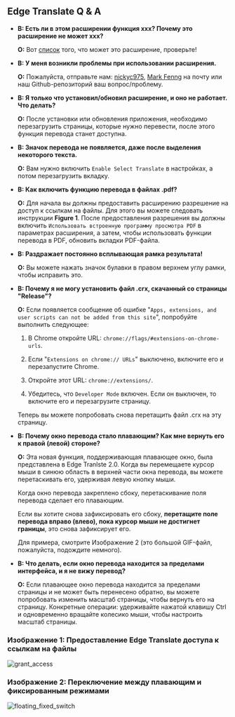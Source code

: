 ## Edge Translate Q & A

* __В: Есть ли в этом расширении функция xxx? Почему это расширение не может xxx?__

  __О:__ Вот [список](./Введение.md) того, что может это расширение, проверьте!

* __В: У меня возникли проблемы при использовании расширения.__

  __О:__ Пожалуйста, отправьте нам: [nickyc975](mailto:chenjinlong2016@outlook.com), [Mark Fenng](mailto:f18846188605@gmail.com) на почту или наш Github-репозиторий ваш вопрос/проблему.

* __В: Я только что установил/обновил расширение, и оно не работает. Что делать?__

  __О:__ После установки или обновления приложения, необходимо перезагрузить страницы, которые нужно перевести, после этого функция перевода станет доступна.

* __В: Значок перевода не появляется, даже после выделения некоторого текста.__

  __О:__ Вам нужно включить `Enable Select Translate` в настройках, а потом перезагрузить вкладку.

* __В: Как включить функцию перевода в файлах .pdf?__

  __О:__ Для начала вы должны предоставить расширению разрешение на доступ к ссылкам на файлы. Для этого вы можете следовать инструкции __Figure 1__. После предоставления разрешения вы должны включить `Использовать встроенную программу просмотра PDF` в параметрах расширения, а затем, чтобы использовать функции перевода в PDF, обновить вкладки PDF-файла.
  
* __В: Раздражает постоянно всплывающая рамка результата!__

  __О:__ Вы можете нажать значок булавки в правом верхнем углу рамки, чтобы исправить это.

* __В: Почему я не могу установить файл .crx, скачанный со страницы "Release"?__

  __О:__ Если появляется сообщение об ошибке "``Apps, extensions, and user scripts can not be added from this site``", попробуйте выполнить следующее:

  1. В Chrome откройте URL: ``chrome://flags/#extensions-on-chrome-urls``.

  2. Если "``Extensions on chrome:// URLs``" выключено, включите его и перезапустите Chrome.

  3. Откройте этот URL: ``chrome://extensions/``.

  4. Убедитесь, что ``Developer Mode`` включен. Если он выключен, то включите его и перезагрузите страницу.

  Теперь вы можете попробовать снова перетащить файл .crx на эту страницу.

* __В: Почему окно перевода стало плавающим? Как мне вернуть его к правой (левой) стороне?__

  __О:__ Эта новая функция, поддерживающая плавающее окно, была представлена в Edge Tranlste 2.0. Когда вы перемещаете курсор мыши в синюю область в верхней части окна перевода, вы можете перетаскивать его, удерживая левую кнопку мыши.

  Когда окно перевода закреплено сбоку, перетаскивание поля перевода сделает его плавающим.
  
  Если вы хотите снова зафиксировать его сбоку, __перетащите поле перевода вправо (влево), пока курсор мыши не достигнет границы__, это снова зафиксирует его.

  Для примера, смотрите Изображение 2 (это большой GIF-файл, пожалуйста, подождите немного).

* __В: Что делать, если окно перевода находится за пределами интерфейса, и я не вижу перевод?__

  __О:__ Если плавающее окно перевода находится за пределами страницы и не может быть перенесено обратно, вы можете попробовать изменить масштаб страницы, чтобы вернуть его на страницу. Конкретные операции: удерживайте нажатой клавишу Ctrl и одновременно вращайте колесико мыши, чтобы настроить масштаб страницы.

### Изображение 1: Предоставление Edge Translate доступа к ссылкам на файлы

![grant_access](../../images/grant_access.gif)

### Изображение 2: Переключение между плавающим и фиксированным режимами

![floating_fixed_switch](../../images/floating_fixed_switch.gif)
